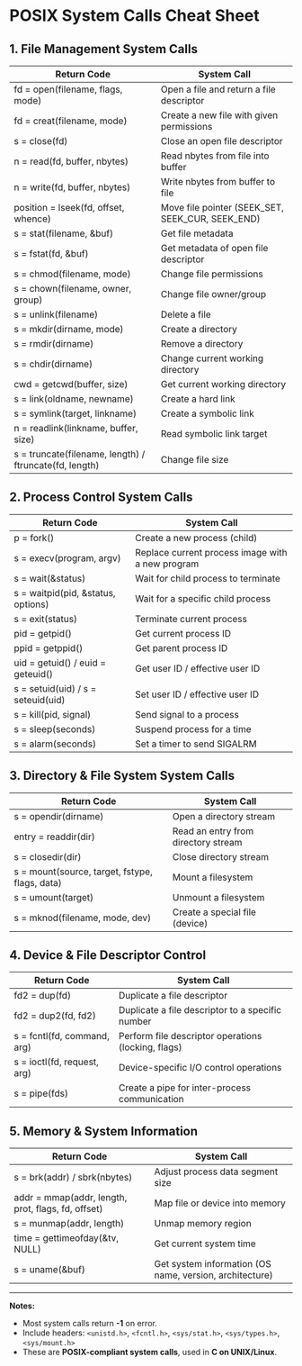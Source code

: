 # POSIX System Calls Cheat Sheet

## 1. File Management System Calls

| Return Code | System Call 
|-------------|------------|
| fd = open(filename, flags, mode) | Open a file and return a file descriptor |
| fd = creat(filename, mode) | Create a new file with given permissions |
| s = close(fd) | Close an open file descriptor |
| n = read(fd, buffer, nbytes) | Read nbytes from file into buffer |
| n = write(fd, buffer, nbytes) | Write nbytes from buffer to file |
| position = lseek(fd, offset, whence) | Move file pointer (SEEK_SET, SEEK_CUR, SEEK_END) |
| s = stat(filename, &buf) | Get file metadata |
| s = fstat(fd, &buf) | Get metadata of open file descriptor |
| s = chmod(filename, mode) | Change file permissions |
| s = chown(filename, owner, group) | Change file owner/group |
| s = unlink(filename) | Delete a file |
| s = mkdir(dirname, mode) | Create a directory |
| s = rmdir(dirname) | Remove a directory |
| s = chdir(dirname) | Change current working directory |
| cwd = getcwd(buffer, size) | Get current working directory |
| s = link(oldname, newname) | Create a hard link |
| s = symlink(target, linkname) | Create a symbolic link |
| n = readlink(linkname, buffer, size) | Read symbolic link target |
| s = truncate(filename, length) / ftruncate(fd, length) | Change file size |

## 2. Process Control System Calls

| Return Code | System Call 
|-------------|------------|
| p = fork() | Create a new process (child) |
| s = execv(program, argv) | Replace current process image with a new program |
| s = wait(&status) | Wait for child process to terminate |
| s = waitpid(pid, &status, options) | Wait for a specific child process |
| s = exit(status) | Terminate current process |
| pid = getpid() | Get current process ID |
| ppid = getppid() | Get parent process ID |
| uid = getuid() / euid = geteuid() | Get user ID / effective user ID |
| s = setuid(uid) / s = seteuid(uid) | Set user ID / effective user ID |
| s = kill(pid, signal) | Send signal to a process |
| s = sleep(seconds) | Suspend process for a time |
| s = alarm(seconds) | Set a timer to send SIGALRM |

## 3. Directory & File System System Calls

| Return Code | System Call | 
|-------------|------------|
| s = opendir(dirname) | Open a directory stream |
| entry = readdir(dir) | Read an entry from directory stream |
| s = closedir(dir) | Close directory stream |
| s = mount(source, target, fstype, flags, data) | Mount a filesystem |
| s = umount(target) | Unmount a filesystem |
| s = mknod(filename, mode, dev) | Create a special file (device) |

## 4. Device & File Descriptor Control

| Return Code | System Call |
|-------------|------------|
| fd2 = dup(fd) | Duplicate a file descriptor |
| fd2 = dup2(fd, fd2) | Duplicate a file descriptor to a specific number |
| s = fcntl(fd, command, arg) | Perform file descriptor operations (locking, flags) |
| s = ioctl(fd, request, arg) | Device-specific I/O control operations |
| s = pipe(fds) | Create a pipe for inter-process communication |

## 5. Memory & System Information

| Return Code | System Call |
|-------------|------------|
| s = brk(addr) / sbrk(nbytes) | Adjust process data segment size |
| addr = mmap(addr, length, prot, flags, fd, offset) | Map file or device into memory |
| s = munmap(addr, length) | Unmap memory region |
| time = gettimeofday(&tv, NULL) | Get current system time |
| s = uname(&buf) | Get system information (OS name, version, architecture) |

---

**Notes:**
- Most system calls return **-1** on error.
- Include headers: `<unistd.h>`, `<fcntl.h>`, `<sys/stat.h>`, `<sys/types.h>`, `<sys/mount.h>`
- These are **POSIX-compliant system calls**, used in **C on UNIX/Linux**.

